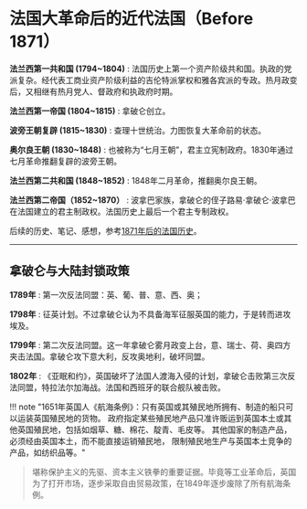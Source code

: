 # 法国大革命后的近代法国（Before 1871）

**法兰西第一共和国 (1794~1804)**
:   法国历史上第一个资产阶级共和国。执政的党派复杂。经代表工商业资产阶级利益的吉伦特派掌权和雅各宾派的专政。热月政变后，又相继有热月党人、督政府和执政府时期。

**法兰西第一帝国 (1804~1815)**
:    拿破仑创立。

**波旁王朝复辟 (1815~1830)**
:   查理十世统治。力图恢复大革命前的状态。

**奥尔良王朝 (1830~1848)**
:   也被称为“七月王朝”，君主立宪制政府。1830年通过七月革命推翻复辟的波旁王朝。

**法兰西第二共和国 (1848~1852)**
:   1848年二月革命，推翻奥尔良王朝。

**法兰西第二帝国（1852~1870）**
:   波拿巴家族，拿破仑的侄子路易·拿破仑·波拿巴在法国建立的君主制政权。法国历史上最后一个君主专制政权。

后续的历史、笔记、感想，参考[1871年后的法国历史](./France_1871_now.md)。


------

## 拿破仑与大陆封锁政策

**1789年**
:   第一次反法同盟：英、葡、普、意、西、奥；

**1798年**
:   征英计划。不过拿破仑认为不具备海军征服英国的能力，于是转而进攻埃及。

**1799年**
:   第二次反法同盟。这一年拿破仑雾月政变上台，意、瑞士、荷、奥四方夹击法国。拿破仑攻下意大利，反攻奥地利，破坏同盟。

**1802年**
:   《亚眠和约》，英国破坏了法国人渡海入侵的计划，拿破仑击败第三次反法同盟，特拉法尔加海战。法国和西班牙的联合舰队被击败。


!!! note "1651年英国人《航海条例》：只有英国或其殖民地所拥有、制造的船只可以运装英国殖民地的货物。 政府指定某些殖民地产品只准许贩运到英国本土或其他英国殖民地，包括如烟草、糖、棉花、靛青、毛皮等。 其他国家的制造产品，必须经由英国本土，而不能直接运销殖民地， 限制殖民地生产与英国本土竞争的产品，如纺织品等。"

> 堪称保护主义的先驱、资本主义铁拳的重要证据。毕竟等工业革命后，英国为了打开市场，逐步采取自由贸易政策，在1849年逐步废除了所有航海条例。

